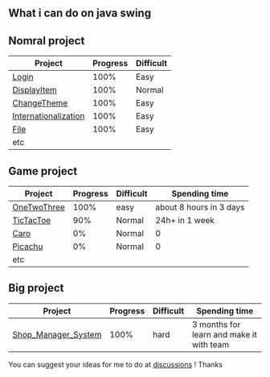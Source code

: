## What i can do on java swing

## Nomral project

| Project | Progress | Difficult |
| --------- | ----- | ------------ |
| [Login](./JavaSwing/src/Login) | 100% | Easy |
| [DisplayItem](./JavaSwing/src/DisplayItem) | 100% | Normal |
| [ChangeTheme](./JavaSwing/src/ChangeTheme) | 100% | Easy |
| [Internationalization](./JavaSwing/src/Internationalization) | 100% | Easy |
| [File](./JavaSwing/src/File) | 100% | Easy |
| etc | |

## Game project

| Project | Progress | Difficult | Spending time |
| --------- | ----- | ------------ | -------------------- |
| [OneTwoThree](./JavaSwing/src/OneTwoThree) | 100% | easy | about 8 hours in 3 days |
| [TicTacToe](https://github.com/HiamKaito/TicTacToe) | 90% | Normal | 24h+ in 1 week |
| [Caro](./JavaSwing/src/OneTwoThree) | 0% | Normal | 0 |
| [Picachu](./JavaSwing/src/OneTwoThree) | 0% | Normal | 0 |
| etc | |

## Big project

| Project | Progress | Difficult | Spending time |
| --------- | ----- | ------------ | -------------------- |
| [Shop_Manager_System](https://github.com/HiamKaito/Shop_Manager_System) | 100% | hard | 3 months for learn and make it with team |

You can suggest your ideas for me to do at [discussions](https://github.com/HiamKaito/java_swing/discussions) !
Thanks
